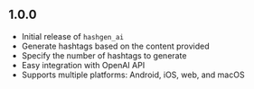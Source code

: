 ## 1.0.0

* Initial release of `hashgen_ai`
* Generate hashtags based on the content provided
* Specify the number of hashtags to generate
* Easy integration with OpenAI API
* Supports multiple platforms: Android, iOS, web, and macOS
